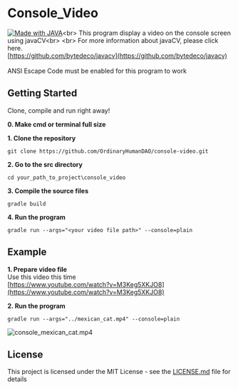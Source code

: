 # Console_Video
[![Made with JAVA](https://img.shields.io/badge/Made_with-JAVA-1abc9c.svg)](https://en.wikipedia.org/wiki/Java_(programming_language))<br>
This program display a video on the console screen using javaCV<br>
<br>
For more information about javaCV, please click here.<br>
[https://github.com/bytedeco/javacv](https://github.com/bytedeco/javacv)<br>
<br>
ANSI Escape Code must be enabled for this program to work

## Getting Started
Clone, compile and run right away!

**0. Make cmd or terminal full size**

**1. Clone the repository**
```
git clone https://github.com/OrdinaryHumanDAO/console-video.git
```
**2. Go to the src directory**
```
cd your_path_to_project\console_video
```
**3. Compile the source files**
```
gradle build
```
**4. Run the program**
```
gradle run --args="<your video file path>" --console=plain
```

## Example
**1. Prepare video file**<br>
Use this video this time<br>
[https://www.youtube.com/watch?v=M3Keg5XKJO8](https://www.youtube.com/watch?v=M3Keg5XKJO8)

**2. Run the program**
```
gradle run --args="../mexican_cat.mp4" --console=plain
```
![console_mexican_cat.mp4](https://github.com/OrdinaryHumanDAO/console-video/blob/main/console_mexican_cat.gif)


## License
This project is licensed under the MIT License - see the [LICENSE.md](https://github.com/OrdinaryHumanDAO/console-video/blob/master/LICENSE.md) file for details